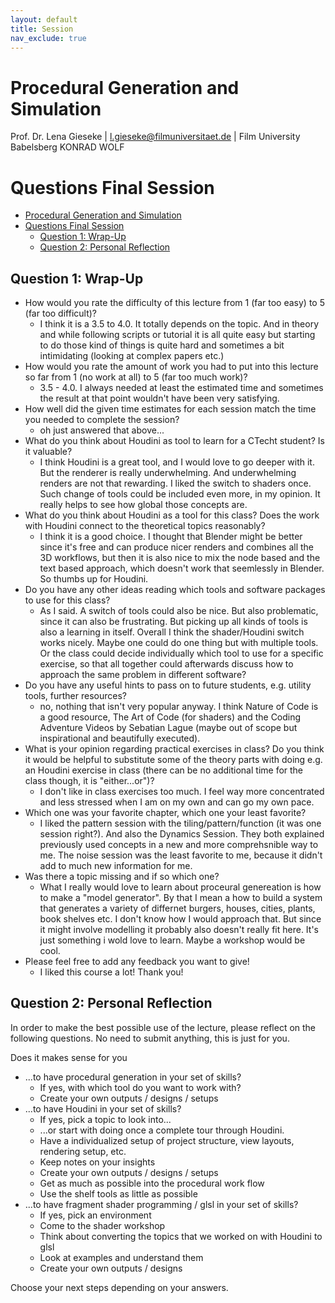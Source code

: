 ```yaml
---
layout: default
title: Session
nav_exclude: true
---
```


# Procedural Generation and Simulation

Prof. Dr. Lena Gieseke \| l.gieseke@filmuniversitaet.de \| Film University Babelsberg KONRAD WOLF


# Questions Final Session

* [Procedural Generation and Simulation](#procedural-generation-and-simulation)
* [Questions Final Session](#questions-final-session)
    * [Question 1: Wrap-Up](#question-1-wrap-up)
    * [Question 2: Personal Reflection](#question-2-personal-reflection)

## Question 1: Wrap-Up

* How would you rate the difficulty of this lecture from 1 (far too easy) to 5 (far too difficult)?
    * I think it is a 3.5 to 4.0. It totally depends on the topic. And in theory and while following scripts or tutorial it is all quite easy but starting to do those kind of things is quite hard and sometimes a bit intimidating (looking at complex papers etc.)
* How would you rate the amount of work you had to put into this lecture so far from 1 (no work at all) to 5 (far too much work)?
    * 3.5 - 4.0. I always needed at least the estimated time and sometimes the result at that point wouldn't have been very satisfying.
* How well did the given time estimates for each session match the time you needed to complete the session?
    * oh just answered that above...
* What do you think about Houdini as tool to learn for a CTecht student? Is it valuable?
    * I think Houdini is a great tool, and I would love to go deeper with it. But the renderer is really underwhelming. And underwhelming renders are not that rewarding. I liked the switch to shaders once. Such change of tools could be included even more, in my opinion. It really helps to see how global those concepts are.
* What do you think about Houdini as a tool for this class? Does the work with Houdini connect to the theoretical topics reasonably?
    * I think it is a good choice. I thought that Blender might be better since it's free and can produce nicer renders and combines all the 3D workflows, but then it is also nice to mix the node based and the text based approach, which doesn't work that seemlessly in Blender. So thumbs up for Houdini.
* Do you have any other ideas reading which tools and software packages to use for this class?
    * As I said. A switch of tools could also be nice. But also problematic, since it can also be frustrating. But picking up all kinds of tools is also a learning in itself. Overall I think the shader/Houdini switch works nicely. Maybe one could do one thing but with multiple tools. Or the class could decide individually which tool to use for a specific exercise, so that all together could afterwards discuss how to approach the same problem in different software?
* Do you have any useful hints to pass on to future students, e.g. utility tools, further resources?
    * no, nothing that isn't very popular anyway. I think Nature of Code is a good resource, The Art of Code (for shaders) and the Coding Adventure Videos by Sebatian Lague (maybe out of scope but inspirational and beautifully executed). 
* What is your opinion regarding practical exercises in class? Do you think it would be helpful to substitute some of the theory parts with doing e.g. an Houdini exercise in class (there can be no additional time for the class though, it is "either...or")?
    * I don't like in class exercises too much. I feel way more concentrated and less stressed when I am on my own and can go my own pace.
* Which one was your favorite chapter, which one your least favorite?
    * I liked the pattern session with the tiling/pattern/function (it was one session right?). And also the Dynamics Session. They both explained previously used concepts in a new and more comprehsnible way to me.
    The noise session was the least favorite to me, because it didn't add to much new information for me.
* Was there a topic missing and if so which one?
    * What I really would love to learn about proceural genereation is how to make a "model generator". By that I mean a how to build a system that generates a variety of differnet burgers, houses, cities, plants, book shelves etc. I don't know how I would approach that. But since it might involve modelling it probably also doesn't really fit here. It's just something i wold love to learn. Maybe a workshop would be cool.
* Please feel free to add any feedback you want to give!
    * I liked this course a lot! Thank you!


## Question 2: Personal Reflection

In order to make the best possible use of the lecture, please reflect on the following questions. No need to submit anything, this is just for you.

Does it makes sense for you

* ...to have procedural generation in your set of skills?
    * If yes, with which tool do you want to work with?
    * Create your own outputs / designs / setups
* ...to have Houdini in your set of skills?
    * If yes, pick a topic to look into...
    * ...or start with doing once a complete tour through Houdini.
    * Have a individualized setup of project structure, view layouts, rendering setup, etc.
    * Keep notes on your insights
    * Create your own outputs / designs / setups
    * Get as much as possible into the procedural work flow
    * Use the shelf tools as little as possible 
* ...to have fragment shader programming / glsl in your set of skills?
    * If yes, pick an environment
    * Come to the shader workshop
    * Think about converting the topics that we worked on with Houdini to glsl
    * Look at examples and understand them
    * Create your own outputs / designs

Choose your next steps depending on your answers.